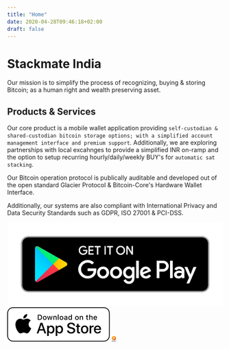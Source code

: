 ```yaml
---
title: "Home"
date: 2020-04-28T09:46:18+02:00
draft: false
---
```


# Stackmate India

Our mission is to simplify the process of recognizing, buying & storing Bitcoin; as a human right and wealth preserving asset.

## Products & Services

Our core product is a mobile wallet application providing `self-custodian & shared-custodian bitcoin storage options; with a simplified account management interface and premium support`. Additionally, we are exploring partnerships with local excahnges to provide a simplified INR on-ramp and the option to setup recurring hourly/daily/weekly BUY's for `automatic sat stacking`.

Our Bitcoin operation protocol is publically auditable and developed out of the open standard Glacier Protocol & Bitcoin-Core's Hardware Wallet Interface.

Additionally, our systems are also compliant with International Privacy and Data Security Standards such as GDPR, ISO 27001 & PCI-DSS.


<img src="/images/google-play-badge.png" alt="PlayStore" style="width:100; height:25"/>

<img src="/images/apple-ios-badge.svg" alt="AppStore"/>

<img src="/images/bitcoin.png" alt="Bitcoin" style="width:2%; height:2%;"/>
